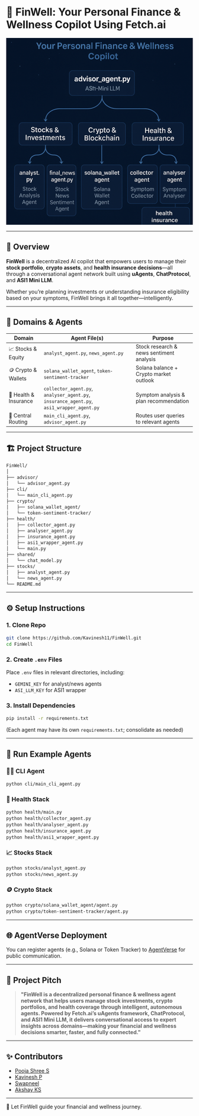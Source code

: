 # 💼 FinWell: Your Personal Finance & Wellness Copilot Using Fetch.ai

![FinWell Architecture](./docs/architecture.png)

---

## 🧠 Overview

**FinWell** is a decentralized AI copilot that empowers users to manage their **stock portfolio**, **crypto assets**, and **health insurance decisions**—all through a conversational agent network built using **uAgents**, **ChatProtocol**, and **ASI1 Mini LLM**.

Whether you’re planning investments or understanding insurance eligibility based on your symptoms, FinWell brings it all together—intelligently.

---

## 🔗 Domains & Agents

| Domain               | Agent File(s)                       | Purpose                                         |
|---------------------|-------------------------------------|-------------------------------------------------|
| 📈 Stocks & Equity   | `analyst_agent.py`, `news_agent.py` | Stock research & news sentiment analysis        |
| 🪙 Crypto & Wallets  | `solana_wallet_agent`, `token-sentiment-tracker` | Solana balance + Crypto market outlook |
| 🏥 Health & Insurance| `collector_agent.py`, `analyser_agent.py`, `insurance_agent.py`, `asi1_wrapper_agent.py` | Symptom analysis & plan recommendation |
| 🧠 Central Routing   | `main_cli_agent.py`, `advisor_agent.py` | Routes user queries to relevant agents         |

---

## 🏗️ Project Structure

```
FinWell/
│
├── advisor/
│   └── advisor_agent.py
├── cli/
│   └── main_cli_agent.py
├── crypto/
│   ├── solana_wallet_agent/
│   └── token-sentiment-tracker/
├── health/
│   ├── collector_agent.py
│   ├── analyser_agent.py
│   ├── insurance_agent.py
│   ├── asi1_wrapper_agent.py
│   └── main.py
├── shared/
│   └── chat_model.py
├── stocks/
│   ├── analyst_agent.py
│   └── news_agent.py
└── README.md
```

---

## ⚙️ Setup Instructions

### 1. Clone Repo

```bash
git clone https://github.com/Kavinesh11/FinWell.git
cd FinWell
```

### 2. Create `.env` Files

Place `.env` files in relevant directories, including:

- `GEMINI_KEY` for analyst/news agents
- `ASI_LLM_KEY` for ASI1 wrapper

### 3. Install Dependencies

```bash
pip install -r requirements.txt
```

(Each agent may have its own `requirements.txt`; consolidate as needed)

---

## 🚀 Run Example Agents

### 🧑‍💼 CLI Agent

```bash
python cli/main_cli_agent.py
```

### 🧪 Health Stack

```bash
python health/main.py
python health/collector_agent.py
python health/analyser_agent.py
python health/insurance_agent.py
python health/asi1_wrapper_agent.py
```

### 📈 Stocks Stack

```bash
python stocks/analyst_agent.py
python stocks/news_agent.py
```

### 🪙 Crypto Stack

```bash
python crypto/solana_wallet_agent/agent.py
python crypto/token-sentiment-tracker/agent.py
```

---

## 🌐 AgentVerse Deployment 

You can register agents (e.g., Solana or Token Tracker) to [AgentVerse](https://chat.agentverse.ai/) for public communication.

---

## 🧠 Project Pitch

> **"FinWell is a decentralized personal finance & wellness agent network that helps users manage stock investments, crypto portfolios, and health coverage through intelligent, autonomous agents. Powered by Fetch.ai’s uAgents framework, ChatProtocol, and ASI1 Mini LLM, it delivers conversational access to expert insights across domains—making your financial and wellness decisions smarter, faster, and fully connected."**

---

## ✨ Contributors

- [Pooja Shree S](#)
- [Kavinesh P](#)
- [Swapneel](#)
- [Akshay KS](#) 

---

🚀 Let FinWell guide your financial and wellness journey.